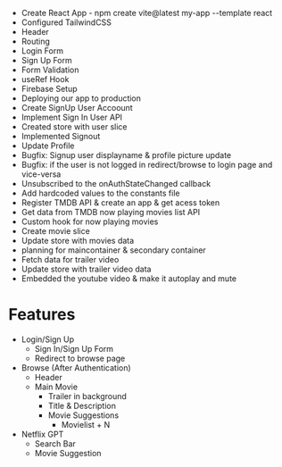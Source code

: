 <!-- # React + Vite

This template provides a minimal setup to get React working in Vite with HMR and some ESLint rules.

Currently, two official plugins are available:

- [@vitejs/plugin-react](https://github.com/vitejs/vite-plugin-react/blob/main/packages/plugin-react/README.md) uses [Babel](https://babeljs.io/) for Fast Refresh
- [@vitejs/plugin-react-swc](https://github.com/vitejs/vite-plugin-react-swc) uses [SWC](https://swc.rs/) for Fast Refresh

## Expanding the ESLint configuration

If you are developing a production application, we recommend using TypeScript and enable type-aware lint rules. Check out the [TS template](https://github.com/vitejs/vite/tree/main/packages/create-vite/template-react-ts) to integrate TypeScript and [`typescript-eslint`](https://typescript-eslint.io) in your project. -->



- Create React App - npm create vite@latest my-app --template react
- Configured TailwindCSS
- Header
- Routing
- Login Form
- Sign Up Form
- Form Validation 
- useRef Hook
- Firebase Setup
- Deploying our app to production
- Create SignUp User Accoount
- Implement Sign In User API
- Created store with user slice 
- Implemented Signout
- Update Profile
- Bugfix: Signup user displayname & profile picture update
- Bugfix: if the user is not logged in redirect/browse to login page and vice-versa
- Unsubscribed to the onAuthStateChanged callback
- Add hardcoded values to the constants file
- Register TMDB API & create an app & get acess token
- Get data from TMDB now playing movies list API
- Custom hook for now playing movies
- Create movie slice
- Update store with movies data
- planning for maincontainer & secondary container
- Fetch data for trailer video
- Update store with trailer video data
- Embedded the youtube video & make it autoplay and mute


# Features
- Login/Sign Up
    - Sign In/Sign Up Form
    - Redirect to browse page
- Browse (After Authentication)
    - Header
    - Main Movie
        - Trailer in background
        - Title & Description
        - Movie Suggestions
            - Movielist + N
- Netflix GPT
    - Search Bar
    - Movie Suggestion
